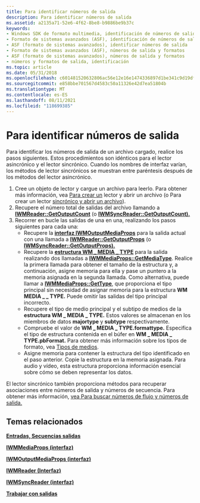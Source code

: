 ```yaml
---
title: Para identificar números de salida
description: Para identificar números de salida
ms.assetid: a2135a71-52e6-4f62-8be8-b9886be9b37c
keywords:
- Windows SDK de formato multimedia, identificación de números de salida
- Formato de sistemas avanzados (ASF), identificación de números de salida
- ASF (formato de sistemas avanzados), identificar números de salida
- Formato de sistemas avanzados (ASF), números de salida y formatos
- ASF (formato de sistemas avanzados), números de salida y formatos
- números y formatos de salida, identificación
ms.topic: article
ms.date: 05/31/2018
ms.openlocfilehash: c601481520632806ac56e12e16e1474336897d1be341c9d19df8e235d6355ab1
ms.sourcegitcommit: e858bbe701567d4583c50a11326e42d7ea51804b
ms.translationtype: MT
ms.contentlocale: es-ES
ms.lasthandoff: 08/11/2021
ms.locfileid: "118699385"
---
```

# <a name="to-identify-output-numbers"></a>Para identificar números de salida

Para identificar los números de salida de un archivo cargado, realice los pasos siguientes. Estos procedimientos son idénticos para el lector asincrónico y el lector sincrónico. Cuando los nombres de interfaz varían, los métodos de lector sincrónicos se muestran entre paréntesis después de los métodos del lector asincrónico.

1.  Cree un objeto de lector y cargue un archivo para leerlo. Para obtener más información, vea [Para crear un](to-create-a-reader-and-open-a-file.md) lector y abrir un archivo (o Para crear un lector [sincrónico y abrir un archivo](to-create-a-synchronous-reader-and-open-a-file.md)).
2.  Recupere el número total de salidas del archivo llamando a [**IWMReader::GetOutputCount**](/previous-versions/windows/desktop/api/Wmsdkidl/nf-wmsdkidl-iwmreader-getoutputcount) (o [**IWMSyncReader::GetOutputCount).**](/previous-versions/windows/desktop/api/Wmsdkidl/nf-wmsdkidl-iwmsyncreader-getoutputcount)
3.  Recorrer en bucle las salidas de una en una, realizando los pasos siguientes para cada una:
    -   Recupere la [**interfaz IWMOutputMediaProps**](/previous-versions/windows/desktop/api/wmsdkidl/nn-wmsdkidl-iwmoutputmediaprops) para la salida actual con una llamada a [**IWMReader::GetOutputProps**](/previous-versions/windows/desktop/api/Wmsdkidl/nf-wmsdkidl-iwmreader-getoutputprops) (o [**IWMSyncReader::GetOutputProps).**](/previous-versions/windows/desktop/api/Wmsdkidl/nf-wmsdkidl-iwmsyncreader-getoutputprops)
    -   Recupere la [**estructura WM \_ MEDIA \_ TYPE**](/previous-versions/windows/desktop/api/wmsdkidl/ns-wmsdkidl-wm_media_type) para la salida realizando dos llamadas a [**IWMMediaProps::GetMediaType**](/previous-versions/windows/desktop/api/Wmsdkidl/nf-wmsdkidl-iwmmediaprops-getmediatype). Realice la primera llamada para obtener el tamaño de la estructura y, a continuación, asigne memoria para ella y pase un puntero a la memoria asignada en la segunda llamada. Como alternativa, puede llamar a [**IWMMediaProps::GetType**](/previous-versions/windows/desktop/api/Wmsdkidl/nf-wmsdkidl-iwmmediaprops-gettype), que proporciona el tipo principal sin necesidad de asignar memoria para la estructura **WM MEDIA \_ \_ TYPE.** Puede omitir las salidas del tipo principal incorrecto.
    -   Recupere el tipo de medio principal y el subtipo de medios de la **estructura WM \_ MEDIA \_ TYPE.** Estos valores se almacenan en los miembros de datos **majortype** y **subtype** respectivamente.
    -   Compruebe el valor de **WM \_ MEDIA \_ TYPE.formattype.** Especifica el tipo de estructura contenida en el búfer en **WM \_ MEDIA \_ TYPE.pbFormat.** Para obtener más información sobre los tipos de formato, vea [Tipos de medios](media-types.md).
    -   Asigne memoria para contener la estructura del tipo identificado en el paso anterior. Copie la estructura en la memoria asignada. Para audio y vídeo, esta estructura proporciona información esencial sobre cómo se deben representar los datos.

El lector sincrónico también proporciona métodos para recuperar asociaciones entre números de salida y números de secuencia. Para obtener más información, [vea Para buscar números de flujo y números de salida.](to-find-stream-numbers-and-output-numbers.md)

## <a name="related-topics"></a>Temas relacionados

<dl> <dt>

[**Entradas, Secuencias salidas**](inputs-streams-and-outputs.md)
</dt> <dt>

[**IWMMediaProps (interfaz)**](/previous-versions/windows/desktop/api/wmsdkidl/nn-wmsdkidl-iwmmediaprops)
</dt> <dt>

[**IWMOutputMediaProps (interfaz)**](/previous-versions/windows/desktop/api/wmsdkidl/nn-wmsdkidl-iwmoutputmediaprops)
</dt> <dt>

[**IWMReader (Interfaz)**](/previous-versions/windows/desktop/api/wmsdkidl/nn-wmsdkidl-iwmreader)
</dt> <dt>

[**IWMSyncReader (interfaz)**](/previous-versions/windows/desktop/api/wmsdkidl/nn-wmsdkidl-iwmsyncreader)
</dt> <dt>

[**Trabajar con salidas**](working-with-outputs.md)
</dt> </dl>

 

 




